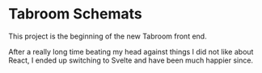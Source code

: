 # Tabroom Schemats

This project is the beginning of the new Tabroom front end. 

After a really long time beating my head against things I did not like about
React, I ended up switching to Svelte and have been much happier since. 

